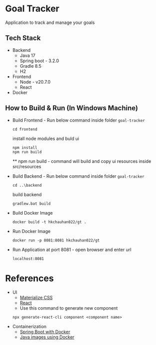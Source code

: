 # Goal Tracker
Application to track and manage your goals

## Tech Stack 
 - Backend
   - Java 17
   - Spring boot - 3.2.0
   - Gradle 8.5
   - H2 
 - Frontend
   - Node - v20.7.0
   - React
 - Docker

## How to Build & Run (In Windows Machine)
- Build Frontend - Run below command inside folder `goal-tracker`
  ```
  cd frontend 
  ```

  install node modules and buld ui 
  ```
  npm install  
  npm run build
  ```
  ** npm run build - command will build and copy ui resources inside src/resources

- Build Backend - Run below command inside folder `goal-tracker`

  ```
  cd ..\backend 
  ```
  build backend
  ```
  gradlew.bat build
  ```
- Build Docker Image
  ```
  docker build -t hkchauhan022/gt .
  ```
- Run Docker Image
  ```
  docker run -p 8081:8081 hkchauhan022/gt
  ```
- Run Application at port 8081 - open browser and enter url
  ```
  localhost:8081
  ```

# References
- UI
  - [Materialize CSS](https://materializecss.com/about.html)
  - [React](https://react.dev/learn)
  - Use this command to generate new component 
  ```
  npx generate-react-cli component <component name>
  ```
- Containerization
  - [Spring Boot with Docker](https://spring.io/guides/topicals/spring-boot-docker/)
  - [Java images using Docker](https://docs.docker.com/language/java/build-images/)
